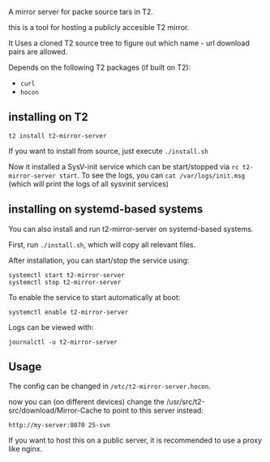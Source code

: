 A mirror server for packe source tars in T2.

this is a tool for hosting a publicly accesible T2 mirror.

It Uses a cloned T2 source tree to figure out which name - url download pairs are allowed.

Depends on the following T2 packages (if built on T2):
- `curl`
- `hocon`

## installing on T2
`t2 install t2-mirror-server`

If you want to install from source, just execute `./install.sh`

Now it installed a SysV-init service which can be start/stopped via `rc t2-mirror-server start`.
To see the logs, you can `cat /var/logs/init.msg` (which will print the logs of all sysvinit services)

## installing on systemd-based systems
You can also install and run t2-mirror-server on systemd-based systems.

First, run `./install.sh`, which will copy all relevant files.

After installation, you can start/stop the service using:
```
systemctl start t2-mirror-server
systemctl stop t2-mirror-server
```
To enable the service to start automatically at boot:
```
systemctl enable t2-mirror-server
```
Logs can be viewed with:
```
journalctl -u t2-mirror-server
```

## Usage
The config can be changed in `/etc/t2-mirror-server.hocon`.

now you can (on different devices) change the /usr/src/t2-src/download/Mirror-Cache to point to this server instead:
```
http://my-server:8070 25-svn
```

If you want to host this on a public server, it is recommended to use a proxy like nginx.
